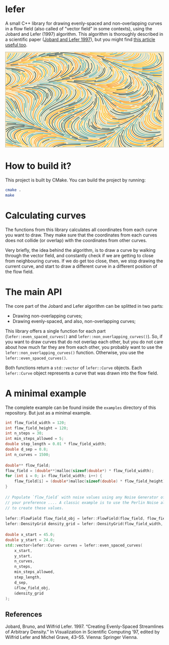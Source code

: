 # lefer

A small C++ library for drawing evenly-spaced and non-overlapping curves in a flow field (also called of "vector field" in some contexts), using the Jobard and Lefer (1997) algorithm.
This algorithm is thoroughly described in a scientific paper ([Jobard and Lefer 1997](#references)), but you might find
[this article useful too](https://pedro-faria.netlify.app/posts/2024/2024-02-19-flow-even/en/index.html).

![](./images/even_curves2.png)


# How to build it?

This project is built by CMake. You can build the project by running:

```bash
cmake .
make
```

# Calculating curves

The functions from this library calculates all coordinates from each curve you want
to draw. They make sure that the coordinates from each curves does not collide (or overlap)
with the coordinates from other curves.

Very briefly, the idea behind the algorithm, is to draw a curve by walking through
the vector field, and constantly check if we are getting to close from neighbouring
curves. If we do get too close, then, we stop drawing the current curve, and
start to draw a different curve in a different position of the flow field.


# The main API

The core part of the Jobard and Lefer algorithm can be splitted in two parts:

- Drawing non-overlapping curves;
- Drawing evenly-spaced, and also, non-overlapping curves;


This library offers a single function for each part (`lefer::even_spaced_curves()` and `lefer::non_overlapping_curves()`).
So, if you want to draw curves that do not overlap each other, but you do not care about
how much far they are from each other, you probably want to use the `lefer::non_overlapping_curves()` function.
Otherwise, you use the `lefer::even_spaced_curves()`.

Both functions return a `std::vector` of `lefer::Curve` objects. Each `lefer::Curve` object represents a curve that
was drawn into the flow field.

# A minimal example

The complete example can be found inside the `examples` directory of this repository.
But just as a minimal example.

```cpp
int flow_field_width = 120;
int flow_field_height = 120;
int n_steps = 30;
int min_steps_allowed = 5;
double step_length = 0.01 * flow_field_width;
double d_sep = 0.8;
int n_curves = 1500;

double** flow_field;
flow_field = (double**)malloc(sizeof(double*) * flow_field_width);
for (int i = 0; i< flow_field_width; i++) {
	flow_field[i] = (double*)malloc(sizeof(double) * flow_field_height);
}

// Populate `flow_field` with noise values using any Noise Generator of
// your preference .... A classic example is to use the Perlin Noise algorithm
// to create these values.

lefer::FlowField flow_field_obj = lefer::FlowField(flow_field, flow_field_width);
lefer::DensityGrid density_grid = lefer::DensityGrid(flow_field_width, flow_field_height, d_sep, 2000);
	
double x_start = 45.0;
double y_start = 24.0;
std::vector<lefer::Curve> curves = lefer::even_spaced_curves(
	x_start,
	y_start,
	n_curves,
	n_steps,
	min_steps_allowed,
	step_length,
	d_sep,
	&flow_field_obj,
	&density_grid
);
```


## References

Jobard, Bruno, and Wilfrid Lefer. 1997. “Creating Evenly-Spaced Streamlines of Arbitrary Density.” In Visualization
    in Scientific Computing ’97, edited by Wilfrid Lefer and Michel Grave, 43–55. Vienna: Springer Vienna.
